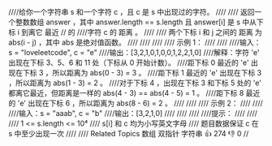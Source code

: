 ////给你一个字符串 s 和一个字符 c ，且 c 是 s 中出现过的字符。 
////
//// 返回一个整数数组 answer ，其中 answer.length == s.length 且 answer[i] 是 s 中从下标 i 到离它 最近
// 的
////字符 c 的 距离 。 
////
//// 两个下标 i 和 j 之间的 距离 为 abs(i - j) ，其中 abs 是绝对值函数。 
////
//// 
////
//// 示例 1： 
////
//// 
////输入：s = "loveleetcode", c = "e"
////输出：[3,2,1,0,1,0,0,1,2,2,1,0]
////解释：字符 'e' 出现在下标 3、5、6 和 11 处（下标从 0 开始计数）。
////距下标 0 最近的 'e' 出现在下标 3 ，所以距离为 abs(0 - 3) = 3 。
////距下标 1 最近的 'e' 出现在下标 3 ，所以距离为 abs(1 - 3) = 2 。
////对于下标 4 ，出现在下标 3 和下标 5 处的 'e' 都离它最近，但距离是一样的 abs(4 - 3) == abs(4 - 5) = 1 。
////距下标 8 最近的 'e' 出现在下标 6 ，所以距离为 abs(8 - 6) = 2 。
//// 
////
//// 示例 2： 
////
//// 
////输入：s = "aaab", c = "b"
////输出：[3,2,1,0]
//// 
////
//// 
////提示：
////
//// 
//// 1 <= s.length <= 10⁴ 
//// s[i] 和 c 均为小写英文字母 
//// 题目数据保证 c 在 s 中至少出现一次 
//// 
//// Related Topics 数组 双指针 字符串 👍 274 👎 0
//
